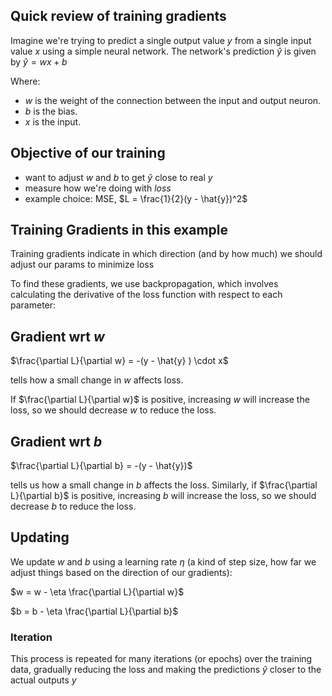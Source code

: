 ## Quick review of training gradients

Imagine we're trying to predict a single output value $y$ from a single input value $x$ using a simple neural network. The network's prediction $\hat{y}$ is given by $\hat{y} = wx + b$

Where:

- $w$ is the weight of the connection between the input and output neuron.
- $b$ is the bias.
- $x$ is the input.

## Objective of our training

- want to adjust $w$ and $b$ to get $\hat{y}$ close to real $y$
- measure how we're doing with *loss*
- example choice: MSE, $L = \frac{1}{2}(y - \hat{y})^2$

## Training Gradients in this example

Training gradients indicate in which direction (and by how much) we should adjust our params to minimize loss

To find these gradients, we use backpropagation, which involves calculating the derivative of the loss function with respect to each parameter:

## Gradient wrt $w$

$\frac{\partial L}{\partial w} = -(y - \hat{y} ) \cdot x$

tells how a small change in $w$ affects loss. 

If $\frac{\partial L}{\partial w}$ is positive, increasing $w$ will increase the loss, so we should decrease $w$ to reduce the loss.

## Gradient wrt $b$

$\frac{\partial L}{\partial b} = -(y - \hat{y})$

tells us how a small change in $b$ affects the loss. Similarly, if $\frac{\partial L}{\partial b}$ is positive, increasing $b$ will increase the loss, so we should decrease $b$ to reduce the loss.

## Updating

We update $w$ and $b$ using a learning rate $\eta$ (a kind of step size, how far we adjust things based on the direction of our gradients):

$w = w - \eta \frac{\partial L}{\partial w}$

$b = b - \eta \frac{\partial L}{\partial b}$

### Iteration

This process is repeated for many iterations (or epochs) over the training data, gradually reducing the loss and making the predictions $\hat{y}$ closer to the actual outputs $y$